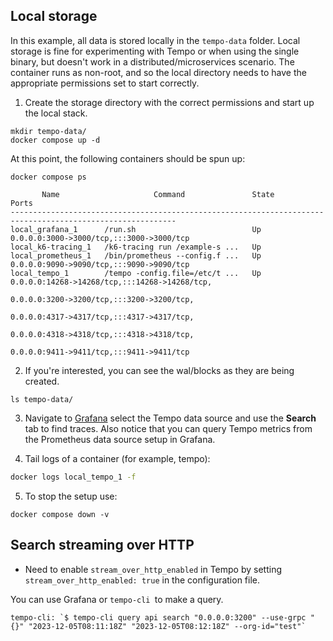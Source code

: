 ## Local storage

In this example, all data is stored locally in the `tempo-data` folder. Local
storage is fine for experimenting with Tempo or when using the single binary,
but doesn't work in a distributed/microservices scenario. The container runs
as non-root, and so the local directory needs to have the appropriate
permissions set to start correctly.

1. Create the storage directory with the correct permissions and start up the local stack.

```console
mkdir tempo-data/
docker compose up -d
```

At this point, the following containers should be spun up:

```console
docker compose ps
```
```
       Name                     Command               State                                   Ports
-----------------------------------------------------------------------------------------------------------
local_grafana_1      /run.sh                          Up      0.0.0.0:3000->3000/tcp,:::3000->3000/tcp
local_k6-tracing_1   /k6-tracing run /example-s ...   Up
local_prometheus_1   /bin/prometheus --config.f ...   Up      0.0.0.0:9090->9090/tcp,:::9090->9090/tcp
local_tempo_1        /tempo -config.file=/etc/t ...   Up      0.0.0.0:14268->14268/tcp,:::14268->14268/tcp,
                                                              0.0.0.0:3200->3200/tcp,:::3200->3200/tcp,
                                                              0.0.0.0:4317->4317/tcp,:::4317->4317/tcp,
                                                              0.0.0.0:4318->4318/tcp,:::4318->4318/tcp,
                                                              0.0.0.0:9411->9411/tcp,:::9411->9411/tcp
```

2. If you're interested, you can see the wal/blocks as they are being created.

```console
ls tempo-data/
```

3. Navigate to [Grafana](http://localhost:3000/explore) select the Tempo data source and use the **Search**
tab to find traces. Also notice that you can query Tempo metrics from the Prometheus data source setup in
Grafana.

4. Tail logs of a container (for example, tempo):

```bash
docker logs local_tempo_1 -f
```

5. To stop the setup use:

```console
docker compose down -v
```

## Search streaming over HTTP

- Need to enable `stream_over_http_enabled` in Tempo by setting `stream_over_http_enabled: true` in the configuration file.

You can use Grafana or `tempo-cli `to make a query.

```console
tempo-cli: `$ tempo-cli query api search "0.0.0.0:3200" --use-grpc "{}" "2023-12-05T08:11:18Z" "2023-12-05T08:12:18Z" --org-id="test"`
```